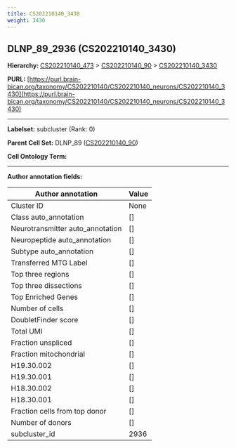 ```yaml
---
title: CS202210140_3430
weight: 3430
---
```

## DLNP_89_2936 (CS202210140_3430)
<b>Hierarchy: </b>
[CS202210140_473](../CS202210140_473) >
[CS202210140_90](../CS202210140_90) >
[CS202210140_3430](../CS202210140_3430)

**PURL:** [https://purl.brain-bican.org/taxonomy/CS202210140/CS202210140_neurons/CS202210140_3430](https://purl.brain-bican.org/taxonomy/CS202210140/CS202210140_neurons/CS202210140_3430)

---


**Labelset:** subcluster (Rank: 0)

**Parent Cell Set:** DLNP_89 ([CS202210140_90](../CS202210140_90))



**Cell Ontology Term:** 

[MARKER GENES.]: #


---

[TRANSFERRED ANNOTATIONS.]: #


[AUTHOR ANNOTATION FIELDS.]: #


**Author annotation fields:**

| Author annotation | Value |
|-------------------|-------|
|Cluster ID|None|
|Class auto_annotation|[]|
|Neurotransmitter auto_annotation|[]|
|Neuropeptide auto_annotation|[]|
|Subtype auto_annotation|[]|
|Transferred MTG Label|[]|
|Top three regions|[]|
|Top three dissections|[]|
|Top Enriched Genes|[]|
|Number of cells|[]|
|DoubletFinder score|[]|
|Total UMI|[]|
|Fraction unspliced|[]|
|Fraction mitochondrial|[]|
|H19.30.002|[]|
|H19.30.001|[]|
|H18.30.002|[]|
|H18.30.001|[]|
|Fraction cells from top donor|[]|
|Number of donors|[]|
|subcluster_id|2936|
